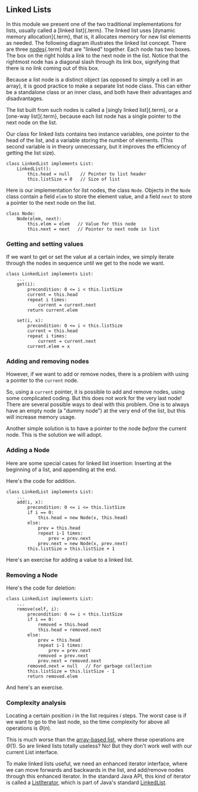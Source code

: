 
## Linked Lists

In this module we present one of the two traditional implementations for
lists, usually called a [linked list]{.term}.
The linked list uses [dynamic memory allocation]{.term}, that is, it allocates memory for new list elements as
needed. The following diagram illustrates the linked list concept. There
are three [nodes](#node){.term} that are
"linked" together. Each node has two boxes. The box on the right holds
a link to the next node in the list. Notice that the rightmost node has
a diagonal slash through its link box, signifying that there is no link
coming out of this box.

<inlineav id="LinkedList-Overview-CON" src="ChalmersGU/LinkedList-Overview-CON.js" name="Linked List Overview" links="ChalmersGU/CGU-Styles.css" static/>

Because a list node is a distinct object (as opposed to simply a cell in
an array), it is good practice to make a separate list node class. This
can either be a standalone class or an inner class, and both have their
advantages and disadvantages.

The list built from such nodes is called a
[singly linked list]{.term}, or a
[one-way list]{.term}, because each list node
has a single pointer to the next node on the list.

<inlineav id="LinkedList-Iteration-CON" src="ChalmersGU/LinkedList-Iteration-CON.js" name="Linked List Slideshow 1" links="ChalmersGU/CGU-Styles.css"/>

Our class for linked lists contains two instance variables, one pointer
to the head of the list, and a variable storing the number of elements.
(This second variable is in theory unnecessary, but it improves the
efficiency of getting the list size).

    class LinkedList implements List:
        LinkedList():
            this.head = null    // Pointer to list header
            this.listSize = 0   // Size of list


Here is our implementation for list nodes, the class `Node`. 
Objects in the `Node` class contain a field `elem` to store the
element value, and a field `next` to store a pointer to the next node on
the list.

    class Node:
        Node(elem, next):
            this.elem = elem   // Value for this node
            this.next = next   // Pointer to next node in list


### Getting and setting values

If we want to get or set the value at a certain index, we simply iterate
through the nodes in sequence until we get to the node we want.

    class LinkedList implements List:
        ...
        get(i):
            precondition: 0 <= i < this.listSize
            current = this.head
            repeat i times:
                current = current.next
            return current.elem

        set(i, x):
            precondition: 0 <= i < this.listSize
            current = this.head
            repeat i times:
                current = current.next
            current.elem = x


### Adding and removing nodes

However, if we want to add or remove nodes, there is a problem with
using a pointer to the `current` node.

<inlineav id="LinkedList-Problems-CON" src="ChalmersGU/LinkedList-Problems-CON.js" name="Linked List Add/Remove Problems" links="ChalmersGU/CGU-Styles.css"/>

So, using a `current` pointer, it is possible to add and remove nodes,
using some complicated coding. But this does not work for the very last
node! There are several possible ways to deal with this problem. One is
to always have an empty node (a "dummy node") at the very end of the
list, but this will increase memory usage.

Another simple solution is to have a pointer to the node *before* the
current node. This is the solution we will adopt.

### Adding a Node

<inlineav id="LinkedList-Add-CON" src="ChalmersGU/LinkedList-Add-CON.js" name="Linked List Add Slideshow" links="ChalmersGU/CGU-Styles.css"/>

Here are some special cases for linked list insertion: Inserting at the
beginning of a list, and appending at the end.

<inlineav id="LinkedList-AddSpecial-CON" src="ChalmersGU/LinkedList-AddSpecial-CON.js" name="Linked List Add Special Cases Slideshow" links="ChalmersGU/CGU-Styles.css"/>

Here's the code for addition.

    class LinkedList implements List:
        ...
        add(i, x):
            precondition: 0 <= i <= this.listSize
            if i == 0:
                this.head = new Node(x, this.head)
            else:
                prev = this.head
                repeat i-1 times:
                    prev = prev.next
                prev.next = new Node(x, prev.next)
            this.listSize = this.listSize + 1


Here's an exercise for adding a value to a linked list.

<avembed id="LinkedList-Add-PRO" src="ChalmersGU/LinkedList-Add-PRO.html" type="ka" name="Linked List Add Exercise"/>

### Removing a Node

<inlineav id="LinkedList-Remove-CON" src="ChalmersGU/LinkedList-Remove-CON.js" name="Linked List Remove Slideshow" links="ChalmersGU/CGU-Styles.css"/>

Here's the code for deletion:

    class LinkedList implements List:
        ...
        remove(self, i):
            precondition: 0 <= i < this.listSize
            if i == 0:
                removed = this.head
                this.head = removed.next
            else:
                prev = this.head
                repeat i-1 times:
                    prev = prev.next
                removed = prev.next
                prev.next = removed.next
            removed.next = null   // For garbage collection
            this.listSize = this.listSize - 1
            return removed.elem


And here's an exercise.

<avembed id="LinkedList-Remove-PRO" src="ChalmersGU/LinkedList-Remove-PRO.html" type="ka" name="Linked List Remove Exercise" height="700"/>

### Complexity analysis

Locating a certain position $i$ in the list requires $i$ steps. The
worst case is if we want to go to the last node, so the time complexity
for above all operations is $\Theta(n)$.

This is much worse than the
[array-based list](#static-array-based-lists), where
these operations are $\Theta(1)$. So are linked lists totally useless?
No! But they don't work well with our current List interface.

To make linked lists useful, we need an enhanced iterator interface,
where we can move forwards and backwards in the list, and add/remove
nodes through this enhanced iterator. In the standard Java API, this
kind of iterator is called a
[ListIterator](https://docs.oracle.com/en/java/javase/11/docs/api/java.base/java/util/ListIterator.html),
which is part of Java's standard
[LinkedList](https://docs.oracle.com/en/java/javase/11/docs/api/java.base/java/util/LinkedList.html).

